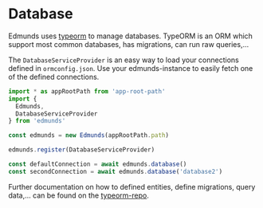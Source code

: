 # Database

Edmunds uses [typeorm](https://github.com/typeorm/typeorm) to manage
databases. TypeORM is an ORM which support most common databases,
has migrations, can run raw queries,...

The `DatabaseServiceProvider` is an easy way to load your connections
defined in `ormconfig.json`.  Use your edmunds-instance to easily
fetch one of the defined connections.

```typescript
import * as appRootPath from 'app-root-path'
import {
  Edmunds,
  DatabaseServiceProvider
} from 'edmunds'

const edmunds = new Edmunds(appRootPath.path)

edmunds.register(DatabaseServiceProvider)

const defaultConnection = await edmunds.database()
const secondConnection = await edmunds.database('database2')
```

Further documentation on how to defined entities, define migrations,
query data,... can be found on the
[typeorm-repo](https://github.com/typeorm/typeorm).
